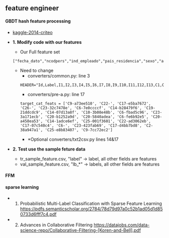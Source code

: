 ## feature engineer
#### GBDT hash feature processing
- [kaggle-2014-criteo](https://github.com/guestwalk/kaggle-2014-criteo/tree/7f19bce9ad46670a9b80f37c951aab10621a2b85)
- **1. Modify code with our features**
	- Our Full feature set
	```
	["fecha_dato","ncodpers","ind_empleado","pais_residencia","sexo","age","fecha_alta","ind_nuevo","antiguedad","indrel","ult_fec_cli_1t","indrel_1mes","tiprel_1mes","indresi","indext","conyuemp","canal_entrada","indfall","tipodom","cod_prov","nomprov","ind_actividad_cliente","renta","segmento","ind_ahor_fin_ult1","ind_aval_fin_ult1","ind_cco_fin_ult1","ind_cder_fin_ult1","ind_cno_fin_ult1","ind_ctju_fin_ult1","ind_ctma_fin_ult1","ind_ctop_fin_ult1","ind_ctpp_fin_ult1","ind_deco_fin_ult1","ind_deme_fin_ult1","ind_dela_fin_ult1","ind_ecue_fin_ult1","ind_fond_fin_ult1","ind_hip_fin_ult1","ind_plan_fin_ult1","ind_pres_fin_ult1","ind_reca_fin_ult1","ind_tjcr_fin_ult1","ind_valo_fin_ult1","ind_viv_fin_ult1","ind_nomina_ult1","ind_nom_pens_ult1","ind_recibo_ult1"]

	```
	- Need to change
		- converters/common.py: line 3 
		```
		HEADER="Id,Label,I1,I2,I3,I4,I5,I6,I7,I8,I9,I10,I11,I12,I13,C1,C2,C3,C4,C5,C6,C7,C8,C9,C10,C11,C12,C13,C14,C15,C16,C17,C18,C19,C20,C21,C22,C23,C24,C25,C26"
		```
		- converters/pre-a.py: line 17
		```
		target_cat_feats = ['C9-a73ee510', 'C22-', 'C17-e5ba7672', 'C26-', 'C23-32c7478e', 'C6-7e0ccccf', 'C14-b28479f6', 'C19-21ddcdc9', 'C14-07d13a8f', 'C10-3b08e48b', 'C6-fbad5c96', 'C23-3a171ecb', 'C20-b1252a9d', 'C20-5840adea', 'C6-fe6b92e5', 'C20-a458ea53', 'C14-1adce6ef', 'C25-001f3601', 'C22-ad3062eb', 'C17-07c540c4', 'C6-', 'C23-423fab69', 'C17-d4bb7bd8', 'C2-38a947a1', 'C25-e8b83407', 'C9-7cc72ec2']
		```
		- *Optional converters/txt2csv.py lines 14&17
		
- **2. Test use the sample feture data**
	- tr_sample_feature.csv, "label" -> label, all other fields are features
	- val_sample_feature.csv, "lb_*" -> labels, all other fields are features
		
#### FFM

#### sparse learning

- 1.  Probabilistic Multi-Label Classification with Sparse Feature Learning https://pdfs.semanticscholar.org/2784/78d79d97a0c52b1ad05d1d850733d6fff7c4.pdf
- 2.  Advances in Collaborative Filtering  https://datajobs.com/data-science-repo/Collaborative-Filtering-[Koren-and-Bell].pdf
